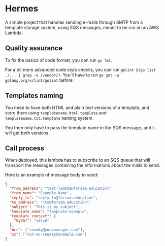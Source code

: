 # Hermes

A simple project that handles sending e-mails through SMTP from a template storage system, using SQS messages, meant to be run on an AWS Lambda.

## Quality assurance

To fix the basics of code format, you can run `go fmt`.

For a bit more advanced code style checks, you can run `golint $(go list ./... | grep -v /vendor/)`. You'll have to run `go get -u golang.org/x/lint/golint` before.

## Templates naming

You need to have both HTML and plain text versions of a template, and store them using `templatename.html.template` and `templatename.txt.template` naming system.

You then only have to pass the template name in the SQS message, and it will get both versions.

## Call process

When deployed, this lambda has to subscribe to an SQS queue that will transport the messages containing the informations about the mails to send.

Here is an example of message body to send:

```json
{
  "from_address": "test-lambda@forsam.education",
  "from_name": "Example Name",
  "reply_to": "reply-to@forsam.education",
  "to_address": "cto@forsam.education",
  "subject": "This is my subject",
  "template_name": "template-example",
  "template_context": {
    "myVar": "value"
  },
  "bcc": ["sneaky@yourmanager.com"],
  "cc": ["not-so-sneaky@example.com"]
}
```
